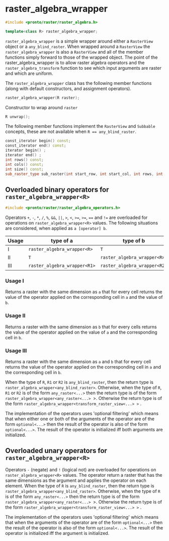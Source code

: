 # raster_algebra_wrapper
```cpp
#include <pronto/raster/raster_algebra.h>
```
```cpp
template<class R> raster_algebra_wrapper;
```
`raster_algebra_wrapper` is a simple wrapper around either a `RasterView` object or a `any_blind_raster`. When wrapped around a `RasterView` the `raster_algebra_wrapper` is also a `RasterView` and all of the member functions simply forward to those of the wrapped object. The point of the raster_algebra_wrapper is to allow raster algebra operators and the `raster_algebra_transform` function to see which input arguments are raster and which are uniform. 

The `raster_algebra_wrapper` class has the following member functions (along with default constructors, and assignment operators).

```cpp
raster_algebra_wrapper(R raster);
```
Constructor to wrap around `raster`

```cpp
R unwrap();
```
The following member functions implement the `RasterView` and `Subbable` concepts, these are not available when `R == any_blind_raster`.
```cpp
const_iterator begin() const;
const_iterator end() const;
iterator begin() ;
iterator end() ;
int rows() const;
int cols() const;
int size() const;
sub_raster_type sub_raster(int start_row, int start_col, int rows, int cols) const;
```
## Overloaded binary operators for `raster_algebra_wrapper<R>`
```cpp
#include <pronto/raster/raster_algebra_operators.h>
```
Operators `+`, `-`, `*`, `/`, `%`, `&&`, `||`, `>`, `<`, `>=`, `>=`, `==` and `!=` are overloaded for operations on `raster_algebra_wrapper<R>` values. The following situations are considered, when applied as `a [operator] b`.

|Usage| type of a | type of b |
|-----|-----------|-----------|
|I|`raster_algebra_wrapper<R>`|`T`|
|II|`T`|`raster_algebra_wrapper<R>`|
|III|`raster_algebra_wrapper<R1>`|`raster_algebra_wrapper<R2>`|

### Usage I
Returns a raster with the same dimension as `a` that for every cell returns the value of the operator applied on the corresponding cell in `a` and the value of `b`.

### Usage II
Returns a raster with the same dimension as `b` that for every cells returns the value of the operator applied on the value of `a` and the corresponding cell in `b`.

### Usage III
Returns a raster with the same dimension as `a` and `b` that for every cell returns the value of the operator applied on the corresponding cell in `a` and the corresponding cell in `b`.

When the type of `R`, `R1` or `R2` is `any_blind_raster`, then the return type is  `raster_algebra_wrapper<any_blind_raster>`.
Otherwise, when the type of `R`, `R1` or `R2` is of the form `any_raster<...>` then the return type is of the form `raster_algebra_wrapper<any_raster<...> `>.
Otherwise the return type is of the form `raster_algebra_wrapper<transform_raster_view<...> >` .

The implementation of the operators uses 'optional filtering' which means that when either one or both of the arguments of the operator are of the form `optional<...>` then the result  of the operator is also of the form `optional<...>`. The result of the operator is initialized iff both arguments are initialized.

## Overloaded unary operators for `raster_algebra_wrapper<R>`
Operators `-` (negate) and `!` (logical not) are overloaded for operations on `raster_algebra_wrapper<R>` values. The operator return a raster that has the same dimensions as the argument and applies the operator on each element. 
When the type of `R` is `any_blind_raster`, then the return type is  `raster_algebra_wrapper<any_blind_raster>`.
Otherwise, when the type of `R` is of the form `any_raster<...>` then the return type is of the form `raster_algebra_wrapper<any_raster<...> `>.
Otherwise the return type is of the form `raster_algebra_wrapper<transform_raster_view<...> >` .

The implementation of the operators uses 'optional filtering' which means that when the arguments of the operator are of the form `optional<...>` then the result of  the operator is also of the form `optional<...>`. The result of the operator is initialized iff the argument is initialized.
